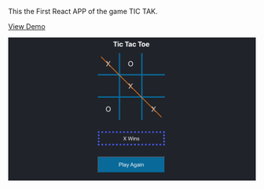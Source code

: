 This the First React APP of the game TIC TAK.

<a href ='https://asif-storecast.github.io/ReactProject/'> View Demo</a>

![img](tic-tac.png)
